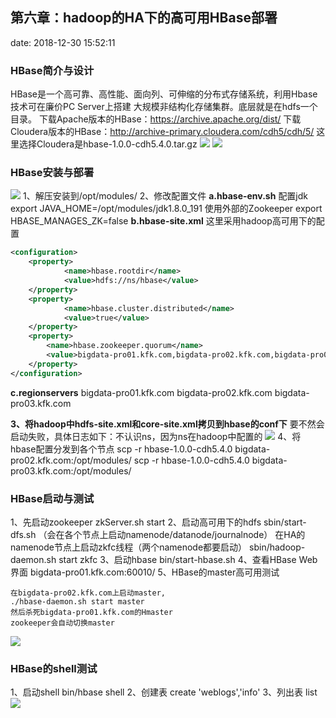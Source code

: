 ﻿## 第六章：hadoop的HA下的高可用HBase部署
date: 2018-12-30 15:52:11


### HBase简介与设计
HBase是一个高可靠、高性能、面向列、可伸缩的分布式存储系统，利用Hbase技术可在廉价PC Server上搭建 大规模非结构化存储集群。底层就是在hdfs一个目录。
下载Apache版本的HBase：https://archive.apache.org/dist/
下载Cloudera版本的HBase：http://archive-primary.cloudera.com/cdh5/cdh/5/
这里选择Cloudera是hbase-1.0.0-cdh5.4.0.tar.gz
![](http://ww1.sinaimg.cn/large/005BOtkIly1fynxysp89aj30js08mn04.jpg)
![](http://ww1.sinaimg.cn/large/005BOtkIly1fynyfa2lptj30y10esgm9.jpg)
### HBase安装与部署
![](http://ww1.sinaimg.cn/large/005BOtkIly1fynxzha2acj30hr053weh.jpg)
1、解压安装到/opt/modules/
2、修改配置文件
**a.hbase-env.sh**
配置jdk
export JAVA_HOME=/opt/modules/jdk1.8.0_191
使用外部的Zookeeper
export HBASE_MANAGES_ZK=false
**b.hbase-site.xml**
这里采用hadoop高可用下的配置
```xml
<configuration>
	<property>
    		<name>hbase.rootdir</name>
    		<value>hdfs://ns/hbase</value>
	</property>
	<property>
    		<name>hbase.cluster.distributed</name>
    		<value>true</value>
	</property>
	<property>
		<name>hbase.zookeeper.quorum</name>
		<value>bigdata-pro01.kfk.com,bigdata-pro02.kfk.com,bigdata-pro03.kfk.com</value>
	</property>
</configuration>
```
**c.regionservers**
bigdata-pro01.kfk.com
bigdata-pro02.kfk.com
bigdata-pro03.kfk.com

**3、将hadoop中hdfs-site.xml和core-site.xml拷贝到hbase的conf下**
要不然会启动失败，具体日志如下：不认识ns，因为ns在hadoop中配置的
![](http://ww1.sinaimg.cn/large/005BOtkIly1fyny4rdsrfj30pu0cjdh8.jpg)
4、将hbase配置分发到各个节点
scp -r hbase-1.0.0-cdh5.4.0 bigdata-pro02.kfk.com:/opt/modules/
scp -r hbase-1.0.0-cdh5.4.0 bigdata-pro03.kfk.com:/opt/modules/

### HBase启动与测试
1、先启动zookeeper
    zkServer.sh start
2、启动高可用下的hdfs
    sbin/start-dfs.sh （会在各个节点上启动namenode/datanode/journalnode）
在HA的namenode节点上启动zkfc线程（两个namenode都要启动）
sbin/hadoop-daemon.sh start zkfc
3、启动hbase
bin/start-hbase.sh
4、查看HBase Web界面
bigdata-pro01.kfk.com:60010/
5、HBase的master高可用测试
```
在bigdata-pro02.kfk.com上启动master,
./hbase-daemon.sh start master
然后杀死bigdata-pro01.kfk.com的Hmaster
zookeeper会自动切换master
```
![](http://ww1.sinaimg.cn/large/005BOtkIly1fynycepyczj30xp0cl3zb.jpg)

### HBase的shell测试
1、启动shell
bin/hbase shell
2、创建表
create 'weblogs','info'
3、列出表
list
![](http://ww1.sinaimg.cn/large/005BOtkIly1fyososol82j306q02o0sk.jpg)